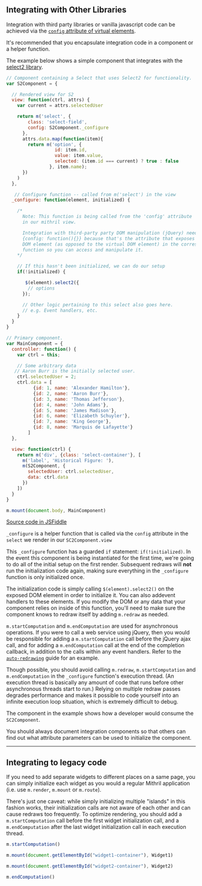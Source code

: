 ## Integrating with Other Libraries

Integration with third party libraries or vanilla javascript code can be achieved via the [`config` attribute of virtual elements](mithril.md#accessing-the-real-dom).

It's recommended that you encapsulate integration code in a component or a helper function.

The example below shows a simple component that integrates with the [select2 library](http://ivaynberg.github.io/select2/).

```javascript
// Component containing a Select that uses Select2 for functionality.
var S2Component = {

  // Rendered view for S2
  view: function(ctrl, attrs) {
    var current = attrs.selectedUser

    return m('select', {
        class: 'select-field',
        config: S2Component._configure
      },
      attrs.data.map(function(item){
        return m('option', {
                  id: item.id,
                  value: item.value,
                  selected: (item.id === current) ? true : false
                }, item.name);
      })
    )
  },

   // Configure function -- called from m('select') in the view
  _configure: function(element, initialized) {

    /*
      Note: This function is being called from the 'config' attribute
      in our mithril view.

      Integration with third-party party DOM manipulation (jQuery) needs 
      {config: function(){}} because that's the attribute that exposes the real
      DOM element (as opposed to the virtual DOM element) in the corresponding 
      function so you can access and manipulate it.
    */

    // If this hasn't been initialized, we can do our setup  
    if(!initialized) {

       $(element).select2({
        // options
      });

      // Other logic pertaining to this select also goes here.
      // e.g. Event handlers, etc.
    }
  }
}

// Primary component.
var MainComponent = {
  controller: function() {
    var ctrl = this;

    // Some arbitrary data
   // Aaron Burr is the initially selected user.
    ctrl.selectedUser = 2;
    ctrl.data = [
          {id: 1, name: 'Alexander Hamilton'},
          {id: 2, name: 'Aaron Burr'},
          {id: 3, name: 'Thomas Jefferson'},
          {id: 4, name: 'John Adams'},
          {id: 5, name: 'James Madison'},
          {id: 6, name: 'Elizabeth Schuyler'},
          {id: 7, name: 'King George'},
          {id: 8, name: 'Marquis de Lafayette'}
        ]
  },

  view: function(ctrl) {
    return m('div', {class: 'select-container'}, [
      m('label', 'Historical Figure: '),
      m(S2Component, {
        selectedUser: ctrl.selectedUser,
        data: ctrl.data
      })
    ])
  }
}

m.mount(document.body, MainComponent)

```

[Source code in JSFiddle](https://jsfiddle.net/11pz8afy/9/)


`_configure` is a helper function that is called via the `config` attribute in the `select` we render in our `SC2Component.view`

This `_configure` function has a guarded `if` statement: `if(!initialized)`. In the event this component is being instantiated for the first time, we're going to do all of the initial setup on the first render. Subsequent redraws will __not__ run the initialization code again, making sure everything in the `_configure` function is only initialized once.

The initialization code is simply calling `$(element).select2()` on the exposed DOM element in order to initialize it. You can also addevent handlers to these elements. If you modify the DOM or any data that your component relies on inside of this function, you'll need to make sure the component knows to redraw itself by adding `m.redraw` as needed.

`m.startComputation` and `m.endComputation` are used for asynchronous operations. If you were to call a web service using jQuery, then you would be responsible for adding a `m.startComputation` call before the jQuery ajax call, and for adding a `m.endComputation` call at the end of the completion callback, in addition to the calls within any event handlers. Refer to the [`auto-redrawing`](auto-redrawing.md) guide for an example.

Though possible, you should avoid calling `m.redraw`, `m.startComputation` and `m.endComputation` in the `_configure` function's execution thread. (An execution thread is basically any amount of code that runs before other asynchronous threads start to run.) Relying on multiple redraw passes degrades performance and makes it possible to code yourself into an infinite execution loop situation, which is extremely difficult to debug.

The component in the example shows how a developer would consume the `SC2Component`.

You should always document integration components so that others can find out what attribute parameters can be used to initialize the component.

---

## Integrating to legacy code

If you need to add separate widgets to different places on a same page, you can simply initialize each widget as you would a regular Mithril application (i.e. use `m.render`, `m.mount` or `m.route`).

There's just one caveat: while simply initializing multiple "islands" in this fashion works, their initialization calls are not aware of each other and can cause redraws too frequently. To optimize rendering, you should add a `m.startComputation` call before the first widget initialization call, and a `m.endComputation` after the last widget initialization call in each execution thread.

```javascript
m.startComputation()

m.mount(document.getElementById("widget1-container"), Widget1)

m.mount(document.getElementById("widget2-container"), Widget2)

m.endComputation()
```
